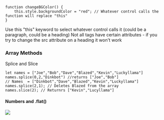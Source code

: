 ```JS
function changeBGColor() {  
    this.style.backgroundColor = "red"; // Whatever control calls the function will replace "this"  
}
```
Use this "this" keyword to select whatever control calls it (could be a paragraph, could be a heading)
Not all tags have certain attributes - if you try to change the src attribute on a heading it won't work
### Array Methods
Splice and Slice
```JS
let names = ["Joe","Bob","Dave","Blazed","Kevin","Luckyllama"]
names.splice(0,2,"Dinkbot") //returns ["Joe","Bob"]
// Names  = ["Dinkbot","Dave","Blazed","Kevin","Luckyllama"]
names.splice(2,1); // Deletes Blazed from the array
names.slice(2); // Returnrs ["Kevin","Lucyllama"]
```
#### Numbers and .flat()
![](Pasted%20image%2020240125113451.png)
